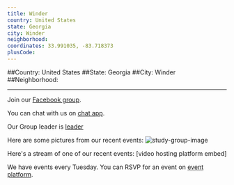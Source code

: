 ```yaml
---
title: Winder
country: United States
state: Georgia
city: Winder
neighborhood: 
coordinates: 33.991035, -83.718373
plusCode:
---
```


##Country: United States
##State: Georgia
##City: Winder
##Neighborhood: 
*****
Join our [Facebook group](https://www.facebook.com/groups/fee.code.camp.winder.ga).

You can chat with us on [chat app]().

Our Group leader is [leader]()

Here are some pictures from our recent events:
![study-group-image]()

Here's a stream of one of our recent events:
[video hosting platform embed]

We have events every Tuesday. You can RSVP for an event on [event platform]().
